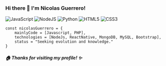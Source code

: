 ### Hi there 👋 I'm Nicolas Guerrero!

<img alt="JavaScript" src="https://img.shields.io/badge/javascript-%23323330.svg?style=for-the-badge&logo=javascript&logoColor=%23F7DF1E"/> <img alt="NodeJS" src="https://img.shields.io/badge/node.js-%2343853D.svg?style=for-the-badge&logo=node-dot-js&logoColor=white"/> <img alt="Python" src="https://img.shields.io/badge/PHP-777BB4?style=for-the-badge&logo=php&logoColor=white"/> <img alt="HTML5" src="https://img.shields.io/badge/html5-%23E34F26.svg?style=for-the-badge&logo=html5&logoColor=white"/> <img alt="CSS3" src="https://img.shields.io/badge/css3-%231572B6.svg?style=for-the-badge&logo=css3&logoColor=white"/>

````
const nicolasGuerrero = {
    mainlyCode = [Javascript, PHP],
    technologies = [NodeJs, ReactNative, MongoDB, MySQL, Bootstrap],
    status = "Seeking evolution and knowledge."
}
````
##### 🏠 Thanks for visiting my profile! ✨

